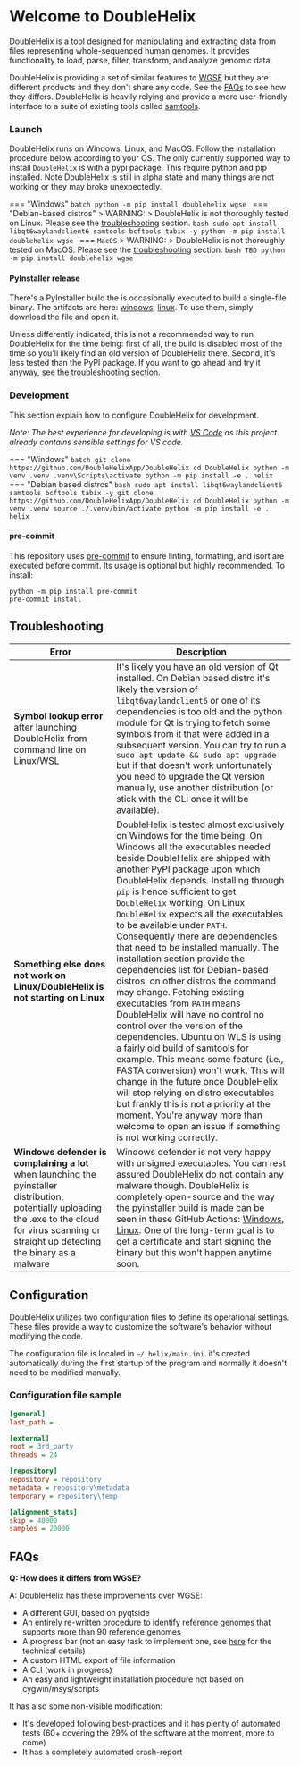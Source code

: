 # Welcome to DoubleHelix

DoubleHelix is a tool designed for manipulating and extracting data from files representing whole-sequenced human genomes. It provides functionality to load, parse, filter, transform, and analyze genomic data.

DoubleHelix is providing a set of similar features to [WGSE](https://wgse.io) but they are different products and they don't share any code. See the [FAQs](#faqs) to see how they differs. DoubleHelix is heavily relying and provide a more user-friendly interface to a suite of existing tools called [samtools](https://samtools.github.io/).

### Launch
DoubleHelix runs on Windows, Linux, and MacOS. Follow the installation procedure below according to your OS.
The only currently supported way to install `DoubleHelix` is with a pypi package.
This require python and pip installed. Note DoubleHelix is still in alpha state and many things are not working or they may broke unexpectedly.

=== "Windows"
    ```batch
    python -m pip install doublehelix
    wgse
    ```
=== "Debian-based distros"
    > WARNING:
    > DoubleHelix is not thoroughly tested on Linux. Please see the [troubleshooting](#troubleshooting) section.
    ```bash
    sudo apt install libqt6waylandclient6 samtools bcftools tabix -y
    python -m pip install doublehelix
    wgse
    ```
=== `MacOS`
    > WARNING:
    > DoubleHelix is not thoroughly tested on MacOS. Please see the [troubleshooting](#troubleshooting) section.
    ```bash
    TBD
    python -m pip install doublehelix
    wgse
    ```

#### PyInstaller release
There's a PyInstaller build the is occasionally executed to build a single-file binary.
The artifacts are here: [windows](https://github.com/DoubleHelixApp/DoubleHelix/actions/workflows/python-pyinstaller-win.yml), [linux](https://github.com/DoubleHelixApp/DoubleHelix/actions/workflows/python-pyinstaller-linux.yml). To use them, simply download the file and open it.

Unless differently indicated, this is not a recommended way to run DoubleHelix for the time being: first of all, the build is disabled most of the time so you'll likely find an old version of DoubleHelix there. Second, it's less tested than the PyPI package. If you want to go ahead and try it anyway, see the [troubleshooting](#troubleshooting) section.

### Development
This section explain how to configure DoubleHelix for development.

_Note: The best experience for developing is with [VS Code](https://code.visualstudio.com/) as this project already contains sensible settings for VS code._

=== "Windows"
    ```batch
    git clone https://github.com/DoubleHelixApp/DoubleHelix
    cd DoubleHelix
    python -m venv .venv
    .venv\Scripts\activate
    python -m pip install -e .
    helix
    ```
=== "Debian based distros"
    ```bash
    sudo apt install libqt6waylandclient6 samtools bcftools tabix -y
    git clone https://github.com/DoubleHelixApp/DoubleHelix
    cd DoubleHelix
    python -m venv .venv
    source ./.venv/bin/activate
    python -m pip install -e .
    helix
    ```

#### pre-commit
This repository uses [pre-commit](https://pre-commit.com/#intro) to ensure linting, formatting, and isort are executed before commit.
Its usage is optional but highly recommended. To install:
```
python -m pip install pre-commit
pre-commit install
```

## Troubleshooting

Error | Description
------|------------
**Symbol lookup error** after launching DoubleHelix from command line on Linux/WSL| It's likely you have an old version of Qt installed. On Debian based distro it's likely the version of `libqt6waylandclient6` or one of its dependencies is too old and the python module for Qt is trying to fetch some symbols from it that were added in a subsequent version. You can try to run a `sudo apt update && sudo apt upgrade` but if that doesn't work unfortunately you need to upgrade the Qt version manually, use another distribution (or stick with the CLI once it will be available).
**Something else does not work on Linux/DoubleHelix is not starting on Linux**| DoubleHelix is tested almost exclusively on Windows for the time being. On Windows all the executables needed beside DoubleHelix are shipped with another PyPI package upon which DoubleHelix depends. Installing through `pip` is hence sufficient to get `DoubleHelix` working. On Linux `DoubleHelix` expects all the executables to be available under `PATH`. Consequently there are dependencies that need to be installed manually. The installation section provide the dependencies list for Debian-based distros, on other distros the command may change. Fetching existing executables from `PATH` means DoubleHelix will have no control no control over the version of the dependencies. Ubuntu on WLS is using a fairly old build of samtools for example. This means some feature (i.e., FASTA conversion) won't work. This will change in the future once DoubleHelix will stop relying on distro executables but frankly this is not a priority at the moment. You're anyway more than welcome to open an issue if something is not working correctly.
**Windows defender is complaining a lot** when launching the pyinstaller distribution, potentially uploading the .exe to the cloud for virus scanning or straight up detecting the binary as a malware| Windows defender is not very happy with unsigned executables. You can rest assured DoubleHelix do not contain any malware though. DoubleHelix is completely open-source and the way the pyinstaller build is made can be seen in these GitHub Actions: [Windows](https://github.com/DoubleHelixApp/DoubleHelix/blob/main/.github/workflows/python-pyinstaller-win.yml), [Linux](https://github.com/DoubleHelixApp/DoubleHelix/blob/main/.github/workflows/python-pyinstaller-linux.yml). One of the long-term goal is to get a certificate and start signing the binary but this won't happen anytime soon.


## Configuration

DoubleHelix utilizes two configuration files to define its operational settings. These files provide a way to customize the software's behavior without modifying the code. 

The configuration file is localed in `~/.helix/main.ini`. it's created automatically during the first startup of the program and normally it doesn't need to be modified manually.

### Configuration file sample

```ini
[general]
last_path = .

[external]
root = 3rd_party
threads = 24

[repository]
repository = repository
metadata = repository\metadata
temporary = repository\temp

[alignment_stats]
skip = 40000
samples = 20000
```

## FAQs

**Q: How does it differs from WGSE?**

A: DoubleHelix has these improvements over WGSE:

- A different GUI, based on pyqtside
- An entirely re-written procedure to identify reference genomes that supports more than 90 reference genomes
- A progress bar (not an easy task to implement one, see [here](advanced-topics.md#progress-bar) for the technical details)
- A custom HTML export of file information
- A CLI (work in progress)
- An easy and lightweight installation procedure not based on cygwin/msys/scripts

It has also some non-visible modification:

- It's developed following best-practices and it has plenty of automated tests (60+ covering the 29% of the software at the moment, more to come)
- It has a completely automated crash-report